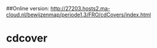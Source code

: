 ##Online version: http://27203.hosts2.ma-cloud.nl/bewijzenmap/periode1.3/FRO/cdCovers/index.html
# cdcover

